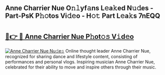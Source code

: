 ## Anne Charrier Nue O𝚗𝚕yf𝚊ns L𝚎a𝚔ed N𝚞𝚍es - Part-PsK P𝚑𝚘tos Vi𝚍𝚎o - H𝚘𝚝 Part L𝚎a𝚔s 7nEQQ

# <h2><a href="http://kf0c4f.oniu.top/?m=Anne+Charrier+Nue">🔗👉 🔴 Anne Charrier Nue P𝚑ot𝚘𝚜 V𝚒d𝚎o</a></h2>

[![Anne Charrier Nue Nu𝚍e𝚜](https://i.imgur.com/0qMVB7G.gif)](http://kf0c4f.oniu.top/?m=Anne+Charrier+Nue)
Online thought leader Anne Charrier Nue, recognized for sharing dance and lifestyle content, consisting of performances and personal vlogs. Inspiring musician Anne Charrier Nue, celebrated for their ability to move and inspire others through their music.  
